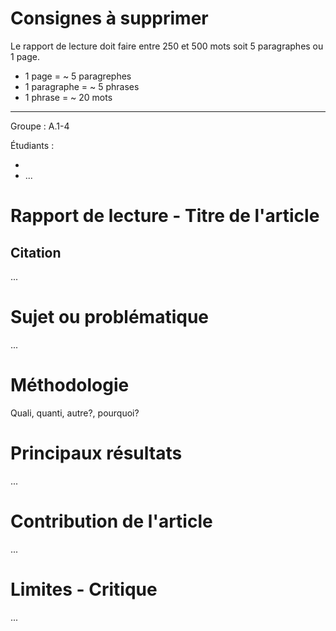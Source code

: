# Consignes à supprimer

Le rapport de lecture doit faire entre 250 et 500 mots soit 5 paragraphes ou 1 page.

- 1 page = ~ 5 paragrephes
- 1 paragraphe = ~ 5 phrases
- 1 phrase = ~ 20 mots

---
Groupe : A.1-4

Étudiants : 

- 
- ...

  
# Rapport de lecture - Titre de l'article

## Citation 

...

# Sujet ou problématique

...

# Méthodologie 

Quali, quanti, autre?, pourquoi?

# Principaux résultats

...

# Contribution de l'article

...

# Limites - Critique

...
